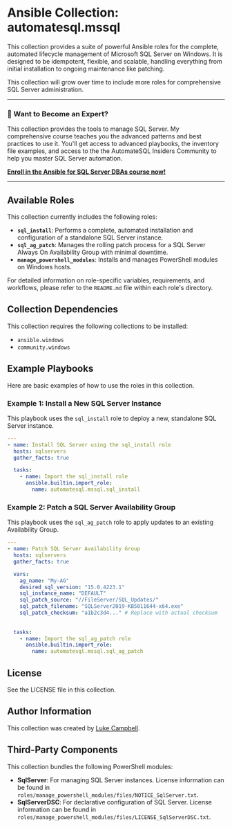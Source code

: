 # Ansible Collection: automatesql.mssql

This collection provides a suite of powerful Ansible roles for the complete, automated lifecycle management of Microsoft SQL Server on Windows. It is designed to be idempotent, flexible, and scalable, handling everything from initial installation to ongoing maintenance like patching.

This collection will grow over time to include more roles for comprehensive SQL Server administration.

---

### **🚀 Want to Become an Expert?**

This collection provides the tools to manage SQL Server. My comprehensive course teaches you the advanced patterns and best practices to use it. You'll get access to advanced playbooks, the inventory file examples, and access to the the AutomateSQL Insiders Community to help you master SQL Server automation.

**[Enroll in the Ansible for SQL Server DBAs course now!](https://www.automatesql.com/ansible)**

---

## Available Roles

This collection currently includes the following roles:

*   **`sql_install`**: Performs a complete, automated installation and configuration of a standalone SQL Server instance.
*   **`sql_ag_patch`**: Manages the rolling patch process for a SQL Server Always On Availability Group with minimal downtime.
*   **`manage_powershell_modules`**: Installs and manages PowerShell modules on Windows hosts.

For detailed information on role-specific variables, requirements, and workflows, please refer to the `README.md` file within each role's directory.

## Collection Dependencies

This collection requires the following collections to be installed:
* `ansible.windows`
* `community.windows`

## Example Playbooks

Here are basic examples of how to use the roles in this collection.

### Example 1: Install a New SQL Server Instance

This playbook uses the `sql_install` role to deploy a new, standalone SQL Server instance.

```yaml
---
- name: Install SQL Server using the sql_install role
  hosts: sqlservers
  gather_facts: true

  tasks:
    - name: Import the sql_install role
      ansible.builtin.import_role:
        name: automatesql.mssql.sql_install
```

### Example 2: Patch a SQL Server Availability Group

This playbook uses the `sql_ag_patch` role to apply updates to an existing Availability Group.

```yaml
---
- name: Patch SQL Server Availability Group
  hosts: sqlservers
  gather_facts: true

  vars:
    ag_name: "My-AG"
    desired_sql_version: "15.0.4223.1"
    sql_instance_name: "DEFAULT"
    sql_patch_source: "//FileServer/SQL_Updates/"
    sql_patch_filename: "SQLServer2019-KB5011644-x64.exe"
    sql_patch_checksum: "a1b2c3d4..." # Replace with actual checksum
    
  
  tasks: 
    - name: Import the sql_ag_patch role
      ansible.builtin.import_role:
        name: automatesql.mssql.sql_ag_patch  
```

## License

See the LICENSE file in this collection.

## Author Information

This collection was created by [Luke Campbell](https://www.automatesql.com).

## Third-Party Components

This collection bundles the following PowerShell modules:

*   **SqlServer**: For managing SQL Server instances. License information can be found in `roles/manage_powershell_modules/files/NOTICE_SqlServer.txt`.
*   **SqlServerDSC**: For declarative configuration of SQL Server. License information can be found in `roles/manage_powershell_modules/files/LICENSE_SqlServerDSC.txt`.